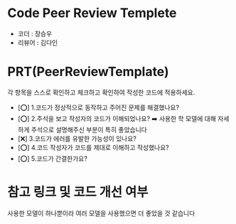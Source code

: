 # Code Peer Review Templete
- 코더 : 장승우
- 리뷰어 : 김다인


# PRT(PeerReviewTemplate)
각 항목을 스스로 확인하고 체크하고 확인하여 작성한 코드에 적용하세요.
- [⭕] 1.코드가 정상적으로 동작하고 주어진 문제를 해결했나요?
- [⭕] 2.주석을 보고 작성자의 코드가 이해되었나요?
    ➡️ 사용한 학 모델에 대해 자세하게 주석으로 설명해주신 부분이 특히 좋았습니다
- [❌] 3.코드가 에러를 유발한 가능성이 있나요?
- [⭕] 4.코드 작성자가 코드를 제대로 이해하고 작성했나요?
- [⭕] 5.코드가 간결한가요?

# 참고 링크 및 코드 개선 여부
사용한 모델이 하나뿐이라 여러 모델을 사용했으면 더 좋았을 것 같습니다
